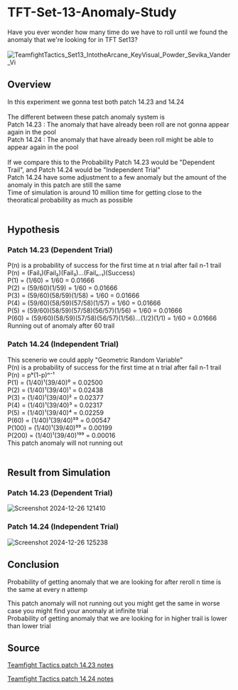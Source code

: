 # TFT-Set-13-Anomaly-Study
Have you ever wonder how many time do we have to roll until we found the anomaly that we're looking for in TFT Set13? <br><br>
![TeamfightTactics_Set13_IntotheArcane_KeyVisual_Powder_Sevika_Vander_Vi](https://github.com/user-attachments/assets/cf9b3a1e-c547-4252-b89f-c8ebfa2e9658)


## Overview
In this experiment we gonna test both patch 14.23 and 14.24 <br><br>
The different between these patch anomaly system is <br>
Patch 14.23 : The anomaly that have already been roll are not gonna appear again in the pool <br>
Patch 14.24 : The anomaly that have already been roll might be able to appear again in the pool <br><br>
If we compare this to the Probability Patch 14.23 would be "Dependent Trail", and Patch 14.24 would be "Independent Trial" <br>
Patch 14.24 have some adjustment to a few anomaly but the amount of the anomaly in this patch are still the same <br>
Time of simulation is around 10 million time for getting close to the theoratical probability as much as possible <br>
<br>


## Hypothesis
### Patch 14.23 (Dependent Trial)
P(n) is a probability of success for the first time at n trial after fail n-1 trail <br>
P(n) = (Fail₁)(Fail₂)(Fail₃)...(Failₙ₋₁)(Success) <br> 
P(1) = (1/60) = 1/60 = 0.01666 <br>
P(2) = (59/60)(1/59) = 1/60 = 0.01666 <br>
P(3) = (59/60)(58/59)(1/58) = 1/60 = 0.01666 <br>
P(4) = (59/60)(58/59)(57/58)(1/57) = 1/60 = 0.01666 <br>
P(5) = (59/60)(58/59)(57/58)(56/57)(1/56) = 1/60 = 0.01666 <br>
P(60) = (59/60)(58/59)(57/58)(56/57)(1/56)...(1/2)(1/1) = 1/60 = 0.01666 <br>
Running out of anomaly after 60 trail <br>

### Patch 14.24 (Independent Trial)
This scenerio we could apply "Geometric Random Variable" <br>
P(n) is a probability of success for the first time at n trial after fail n-1 trail <br>
P(n) = pᵏ(1-p)ⁿ⁻¹ <br>
P(1) = (1/40)¹(39/40)⁰ = 0.02500 <br>
P(2) = (1/40)¹(39/40)¹ = 0.02438 <br>
P(3) = (1/40)¹(39/40)² = 0.02377 <br>
P(4) = (1/40)¹(39/40)³ = 0.02317 <br>
P(5) = (1/40)¹(39/40)⁴ = 0.02259 <br>
P(60) = (1/40)¹(39/40)⁵⁹ = 0.00547 <br>
P(100) = (1/40)¹(39/40)⁹⁹ = 0.00199 <br>
P(200) = (1/40)¹(39/40)¹⁹⁹ = 0.00016 <br>
This patch anomaly will not running out <br><br>


## Result from Simulation
### Patch 14.23 (Dependent Trial)
![Screenshot 2024-12-26 121410](https://github.com/user-attachments/assets/ae3f102f-a0ea-43f0-8cec-8b29af53027b)

### Patch 14.24 (Independent Trial)
![Screenshot 2024-12-26 125238](https://github.com/user-attachments/assets/b9cdd5d0-be00-4849-b90c-cc3679b39246)


## Conclusion
Probability of getting anomaly that we are looking for after reroll n time is the same at every n attemp<br>

This patch anomaly will not running out you might get the same in worse case you might find your anomaly at infinite trial <br>
Probability of getting anomaly that we are looking for in higher trail is lower than lower trial <br>

## Source
<a href="https://teamfighttactics.leagueoflegends.com/en-sg/news/game-updates/teamfight-tactics-patch-14-23-notes/">Teamfight Tactics patch 14.23 notes</a>
<br>

<a href="https://teamfighttactics.leagueoflegends.com/en-ph/news/game-updates/teamfight-tactics-patch-14-24-notes/">Teamfight Tactics patch 14.24 notes</a>
<br>
